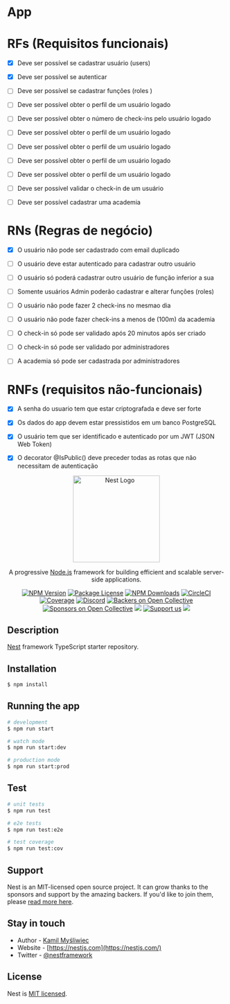 # App 

# RFs (Requisitos funcionais)

- [x] Deve ser possível se cadastrar usuário (users)
- [x] Deve ser possível se autenticar
- [ ] Deve ser possível se cadastrar funções (roles )

- [ ] Deve ser possível obter o perfil de um usuário logado
- [ ] Deve ser possível obter o número de check-ins pelo usuário logado
- [ ] Deve ser possível obter o perfil de um usuário logado
- [ ] Deve ser possível obter o perfil de um usuário logado
- [ ] Deve ser possível obter o perfil de um usuário logado
- [ ] Deve ser possível obter o perfil de um usuário logado
- [ ] Deve ser possível validar o check-in de um usuário
- [ ] Deve ser possível cadastrar uma academia

# RNs (Regras de negócio)
- [x] O usuário não pode ser cadastrado com email duplicado
- [ ] O usuário deve estar autenticado para cadastrar outro usuário
- [ ] O usuário só poderá cadastrar outro usuário de função inferior a sua
- [ ] Somente usuários Admin poderão cadastrar e alterar funções (roles)

- [ ] O usuário não pode fazer 2 check-ins no mesmao dia
- [ ] O usuário não pode fazer check-ins a menos de (100m) da academia
- [ ] O check-in só pode ser validado após 20 minutos após ser criado
- [ ] O check-in só pode ser validado por administradores
- [ ] A academia só pode ser cadastrada por administradores

# RNFs (requisitos não-funcionais)
- [x] A senha do usuario tem que estar criptografada e deve ser forte
- [x] Os dados do app devem estar pressistidos em um banco PostgreSQL
- [x] O usuário tem que ser identificado e autenticado por um JWT (JSON Web Token)
- [x] O decorator @IsPublic() deve preceder todas as rotas que não necessitam de autenticação




<p align="center">
  <a href="http://nestjs.com/" target="blank"><img src="https://nestjs.com/img/logo-small.svg" width="200" alt="Nest Logo" /></a>
</p>

[circleci-image]: https://img.shields.io/circleci/build/github/nestjs/nest/master?token=abc123def456
[circleci-url]: https://circleci.com/gh/nestjs/nest

  <p align="center">A progressive <a href="http://nodejs.org" target="_blank">Node.js</a> framework for building efficient and scalable server-side applications.</p>
    <p align="center">
<a href="https://www.npmjs.com/~nestjscore" target="_blank"><img src="https://img.shields.io/npm/v/@nestjs/core.svg" alt="NPM Version" /></a>
<a href="https://www.npmjs.com/~nestjscore" target="_blank"><img src="https://img.shields.io/npm/l/@nestjs/core.svg" alt="Package License" /></a>
<a href="https://www.npmjs.com/~nestjscore" target="_blank"><img src="https://img.shields.io/npm/dm/@nestjs/common.svg" alt="NPM Downloads" /></a>
<a href="https://circleci.com/gh/nestjs/nest" target="_blank"><img src="https://img.shields.io/circleci/build/github/nestjs/nest/master" alt="CircleCI" /></a>
<a href="https://coveralls.io/github/nestjs/nest?branch=master" target="_blank"><img src="https://coveralls.io/repos/github/nestjs/nest/badge.svg?branch=master#9" alt="Coverage" /></a>
<a href="https://discord.gg/G7Qnnhy" target="_blank"><img src="https://img.shields.io/badge/discord-online-brightgreen.svg" alt="Discord"/></a>
<a href="https://opencollective.com/nest#backer" target="_blank"><img src="https://opencollective.com/nest/backers/badge.svg" alt="Backers on Open Collective" /></a>
<a href="https://opencollective.com/nest#sponsor" target="_blank"><img src="https://opencollective.com/nest/sponsors/badge.svg" alt="Sponsors on Open Collective" /></a>
  <a href="https://paypal.me/kamilmysliwiec" target="_blank"><img src="https://img.shields.io/badge/Donate-PayPal-ff3f59.svg"/></a>
    <a href="https://opencollective.com/nest#sponsor"  target="_blank"><img src="https://img.shields.io/badge/Support%20us-Open%20Collective-41B883.svg" alt="Support us"></a>
  <a href="https://twitter.com/nestframework" target="_blank"><img src="https://img.shields.io/twitter/follow/nestframework.svg?style=social&label=Follow"></a>
</p>
  <!--[![Backers on Open Collective](https://opencollective.com/nest/backers/badge.svg)](https://opencollective.com/nest#backer)
  [![Sponsors on Open Collective](https://opencollective.com/nest/sponsors/badge.svg)](https://opencollective.com/nest#sponsor)-->

## Description

[Nest](https://github.com/nestjs/nest) framework TypeScript starter repository.

## Installation

```bash
$ npm install
```

## Running the app

```bash
# development
$ npm run start

# watch mode
$ npm run start:dev

# production mode
$ npm run start:prod
```

## Test

```bash
# unit tests
$ npm run test

# e2e tests
$ npm run test:e2e

# test coverage
$ npm run test:cov
```

## Support

Nest is an MIT-licensed open source project. It can grow thanks to the sponsors and support by the amazing backers. If you'd like to join them, please [read more here](https://docs.nestjs.com/support).

## Stay in touch

- Author - [Kamil Myśliwiec](https://kamilmysliwiec.com)
- Website - [https://nestjs.com](https://nestjs.com/)
- Twitter - [@nestframework](https://twitter.com/nestframework)

## License

Nest is [MIT licensed](LICENSE).
